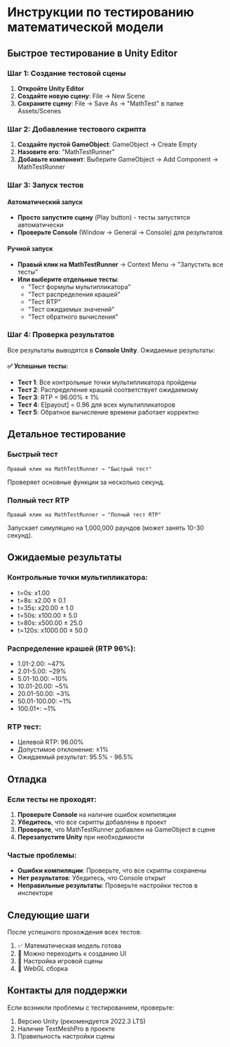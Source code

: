 # Инструкции по тестированию математической модели

## Быстрое тестирование в Unity Editor

### Шаг 1: Создание тестовой сцены

1. **Откройте Unity Editor**
2. **Создайте новую сцену**: File → New Scene
3. **Сохраните сцену**: File → Save As → "MathTest" в папке Assets/Scenes

### Шаг 2: Добавление тестового скрипта

1. **Создайте пустой GameObject**: GameObject → Create Empty
2. **Назовите его**: "MathTestRunner"
3. **Добавьте компонент**: Выберите GameObject → Add Component → MathTestRunner

### Шаг 3: Запуск тестов

#### Автоматический запуск
- **Просто запустите сцену** (Play button) - тесты запустятся автоматически
- **Проверьте Console** (Window → General → Console) для результатов

#### Ручной запуск
- **Правый клик на MathTestRunner** → Context Menu → "Запустить все тесты"
- **Или выберите отдельные тесты**:
  - "Тест формулы мультипликатора"
  - "Тест распределения крашей"
  - "Тест RTP"
  - "Тест ожидаемых значений"
  - "Тест обратного вычисления"

### Шаг 4: Проверка результатов

Все результаты выводятся в **Console Unity**. Ожидаемые результаты:

#### ✅ Успешные тесты:
- **Тест 1**: Все контрольные точки мультипликатора пройдены
- **Тест 2**: Распределение крашей соответствует ожидаемому
- **Тест 3**: RTP = 96.00% ± 1%
- **Тест 4**: E[payout] = 0.96 для всех мультипликаторов
- **Тест 5**: Обратное вычисление времени работает корректно

## Детальное тестирование

### Быстрый тест
```
Правый клик на MathTestRunner → "Быстрый тест"
```
Проверяет основные функции за несколько секунд.

### Полный тест RTP
```
Правый клик на MathTestRunner → "Полный тест RTP"
```
Запускает симуляцию на 1,000,000 раундов (может занять 10-30 секунд).

## Ожидаемые результаты

### Контрольные точки мультипликатора:
- t=0s: x1.00
- t=8s: x2.00 ± 0.1
- t=35s: x20.00 ± 1.0
- t=50s: x100.00 ± 5.0
- t=80s: x500.00 ± 25.0
- t=120s: x1000.00 ± 50.0

### Распределение крашей (RTP 96%):
- 1.01-2.00: ~47%
- 2.01-5.00: ~29%
- 5.01-10.00: ~10%
- 10.01-20.00: ~5%
- 20.01-50.00: ~3%
- 50.01-100.00: ~1%
- 100.01+: ~1%

### RTP тест:
- Целевой RTP: 96.00%
- Допустимое отклонение: ±1%
- Ожидаемый результат: 95.5% - 96.5%

## Отладка

### Если тесты не проходят:

1. **Проверьте Console** на наличие ошибок компиляции
2. **Убедитесь**, что все скрипты добавлены в проект
3. **Проверьте**, что MathTestRunner добавлен на GameObject в сцене
4. **Перезапустите Unity** при необходимости

### Частые проблемы:

- **Ошибки компиляции**: Проверьте, что все скрипты сохранены
- **Нет результатов**: Убедитесь, что Console открыт
- **Неправильные результаты**: Проверьте настройки тестов в инспекторе

## Следующие шаги

После успешного прохождения всех тестов:
1. ✅ Математическая модель готова
2. 🔄 Можно переходить к созданию UI
3. 🔄 Настройка игровой сцены
4. 🔄 WebGL сборка

## Контакты для поддержки

Если возникли проблемы с тестированием, проверьте:
1. Версию Unity (рекомендуется 2022.3 LTS)
2. Наличие TextMeshPro в проекте
3. Правильность настройки сцены 
